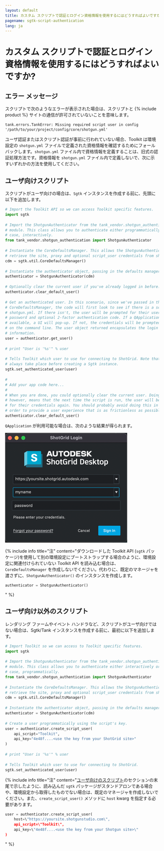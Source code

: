 ```yaml
---
layout: default
title: カスタム スクリプトで認証とログイン資格情報を使用するにはどうすればよいですか?
pagename: sgtk-script-authentication
lang: ja
---
```


# カスタム スクリプトで認証とログイン資格情報を使用するにはどうすればよいですか?

## エラー メッセージ
スクリプトで次のようなエラーが表示された場合は、スクリプトと {% include product %} サイトの通信が許可されていないことを意味します。

```text
tank.errors.TankError: Missing required script user in config '/path/to/your/project/config/core/shotgun.yml'
```
ユーザ認証またはスクリプト認証が事前に行われていない場合、Toolkit は環境設定の `shotgun.yml` ファイルで定義された資格情報を確認するためにフォールバックします。`shotgun.yml` ファイル内で資格情報を定義することは、旧式の認証処理方法です。資格情報を `shotgun.yml` ファイル内で定義しないで、次に示すいずれかの方法を使用してください。

## ユーザ向けスクリプト
スクリプトがユーザ向けの場合は、`Sgtk` インスタンスを作成する前に、先頭に以下を追加します。

```python
# Import the Toolkit API so we can access Toolkit specific features.
import sgtk

# Import the ShotgunAuthenticator from the tank_vendor.shotgun_authentication
# module. This class allows you to authenticate either programmatically or, in this
# case, interactively.
from tank_vendor.shotgun_authentication import ShotgunAuthenticator

# Instantiate the CoreDefaultsManager. This allows the ShotgunAuthenticator to
# retrieve the site, proxy and optional script_user credentials from shotgun.yml
cdm = sgtk.util.CoreDefaultsManager()

# Instantiate the authenticator object, passing in the defaults manager.
authenticator = ShotgunAuthenticator(cdm)

# Optionally clear the current user if you've already logged in before.
authenticator.clear_default_user()

# Get an authenticated user. In this scenario, since we've passed in the
# CoreDefaultsManager, the code will first look to see if there is a script_user inside
# shotgun.yml. If there isn't, the user will be prompted for their username,
# password and optional 2-factor authentication code. If a QApplication is
# available, a UI will pop-up. If not, the credentials will be prompted
# on the command line. The user object returned encapsulates the login
# information.
user = authenticator.get_user()

# print "User is '%s'" % user

# Tells Toolkit which user to use for connecting to ShotGrid. Note that this should
# always take place before creating a Sgtk instance.
sgtk.set_authenticated_user(user)

#
# Add your app code here...
#
# When you are done, you could optionally clear the current user. Doing so
# however, means that the next time the script is run, the user will be prompted
# for their credentials again. You should probably avoid doing this in
# order to provide a user experience that is as frictionless as possible.
authenticator.clear_default_user()
```

`QApplication` が利用可能な場合は、次のような結果が得られます。

![](./images/sign_in_window.png)

{% include info title="注" content="ダウンロードした Toolkit API (`sgtk` パッケージ)を使用して別の環境設定にブートストラップする場合のように、環境設定に関連付けられていない Toolkit API を読み込む場合は、`CoreDefaultsManager` を作成しないでください。代わりに、既定のマネージャを渡さずに、`ShotgunAuthenticator()` のインスタンスを作成します。
```python
authenticator = ShotgunAuthenticator()
```
" %}

## ユーザ向け以外のスクリプト
レンダリング ファームやイベント ハンドラなど、スクリプトがユーザ向けではない場合は、Sgtk/Tank インスタンスを作成する前に、最初に以下を追加します。

```python
# Import Toolkit so we can access to Toolkit specific features.
import sgtk

# Import the ShotgunAuthenticator from the tank_vendor.shotgun_authentication
# module. This class allows you to authenticate either interactively or, in this
# case, programmatically.
from tank_vendor.shotgun_authentication import ShotgunAuthenticator

# Instantiate the CoreDefaultsManager. This allows the ShotgunAuthenticator to
# retrieve the site, proxy and optional script_user credentials from shotgun.yml
cdm = sgtk.util.CoreDefaultsManager()

# Instantiate the authenticator object, passing in the defaults manager.
authenticator = ShotgunAuthenticator(cdm)

# Create a user programmatically using the script's key.
user = authenticator.create_script_user(
    api_script="Toolkit",
    api_key="4e48f....<use the key from your ShotGrid site>"
)

# print "User is '%s'" % user

# Tells Toolkit which user to use for connecting to ShotGrid.
sgtk.set_authenticated_user(user)
```

{% include info title="注" content="[ユーザ向けのスクリプト](#user-facing-scripts)のセクションの末尾で示したように、読み込んだ `sgtk` パッケージがスタンドアロンである場合や、環境設定から取得したものでない場合は、既定のマネージャを作成しないでください。また、`create_script_user()` メソッドに `host` kwarg を指定する必要があります。

```python
user = authenticator.create_script_user(
    host=\"https://yoursite.shotgunstudio.com\",
    api_script=\"Toolkit\",
    api_key=\"4e48f....<use the key from your Shotgun site>\"
)
```
" %}
